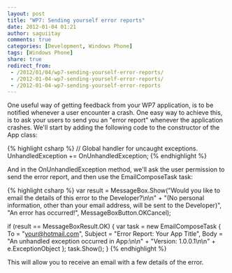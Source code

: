 ```yaml
---
layout: post
title: "WP7: Sending yourself error reports"
date: 2012-01-04 01:21
author: saguiitay
comments: true
categories: [Development, Windows Phone]
tags: [Windows Phone]
share: true
redirect_from:
 - /2012/01/04/wp7-sending-yourself-error-reports/
 - /2012-01-04-wp7-sending-yourself-error-reports/
 - /2012-01-04-wp7-sending-yourself-error-reports
---
```

One useful way of getting feedback from your WP7 application, is to be notified whenever a user encounter a crash.
One easy way to achieve this, is to ask your users to send you an "error report" whenever the application crashes.
We'll start by adding the following code to the constructor of the App class: 

{% highlight csharp %}
// Global handler for uncaught exceptions.
UnhandledException += OnUnhandledException;
{% endhighlight %}

And in the OnUnhandledException method, we'll ask the user permission to send the error report, and then use the EmailComposeTask task:

{% highlight csharp %}
var result = MessageBox.Show("Would you like to email the details of this error to the Developer?\n\n"
	+ "(No personal information, other than your email address, will be sent to the Developer)", 
	"An error has occurred!", 
	MessageBoxButton.OKCancel);

if (result == MessageBoxResult.OK) 
{
	var task = new EmailComposeTask 
		{
			To = "your@hotmail.com",
			Subject = "Error Report: Your App Title",
			Body = "An unhandled exception occurred in App:\n\n" + "Version: 1.0.0.1\n\n" + e.ExceptionObject
		};
	task.Show();
}
{% endhighlight %}

This will allow you to receive an email with a few details of the error.
